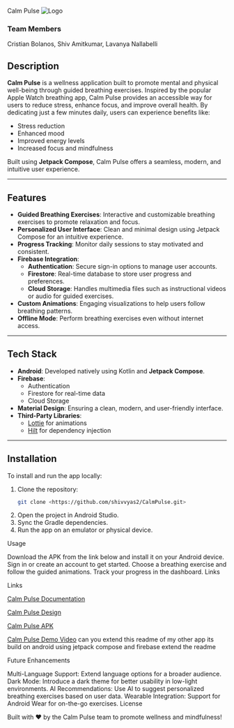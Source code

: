  Calm Pulse
![Logo](CalmPulse/app/src/main/res/drawable/logo.png)

### Team Members
Cristian Bolanos, Shiv Amitkumar, Lavanya Nallabelli

## Description

**Calm Pulse** is a wellness application built to promote mental and physical well-being through guided breathing exercises. Inspired by the popular Apple Watch breathing app, Calm Pulse provides an accessible way for users to reduce stress, enhance focus, and improve overall health. By dedicating just a few minutes daily, users can experience benefits like:
- Stress reduction
- Enhanced mood
- Improved energy levels
- Increased focus and mindfulness

Built using **Jetpack Compose**, Calm Pulse offers a seamless, modern, and intuitive user experience.

---

## Features

- **Guided Breathing Exercises**: Interactive and customizable breathing exercises to promote relaxation and focus.
- **Personalized User Interface**: Clean and minimal design using Jetpack Compose for an intuitive experience.
- **Progress Tracking**: Monitor daily sessions to stay motivated and consistent.
- **Firebase Integration**:
  - **Authentication**: Secure sign-in options to manage user accounts.
  - **Firestore**: Real-time database to store user progress and preferences.
  - **Cloud Storage**: Handles multimedia files such as instructional videos or audio for guided exercises.
- **Custom Animations**: Engaging visualizations to help users follow breathing patterns.
- **Offline Mode**: Perform breathing exercises even without internet access.

---

## Tech Stack

- **Android**: Developed natively using Kotlin and **Jetpack Compose**.
- **Firebase**:
  - Authentication
  - Firestore for real-time data
  - Cloud Storage
- **Material Design**: Ensuring a clean, modern, and user-friendly interface.
- **Third-Party Libraries**:
  - [Lottie](https://airbnb.io/lottie/#/) for animations
  - [Hilt](https://dagger.dev/hilt/) for dependency injection

---

## Installation

To install and run the app locally:

1. Clone the repository:
   ```bash
   git clone <https://github.com/shivvyas2/CalmPulse.git>
2. Open the project in Android Studio.
3. Sync the Gradle dependencies.
4. Run the app on an emulator or physical device.


Usage

Download the APK from the link below and install it on your Android device.
Sign in or create an account to get started.
Choose a breathing exercise and follow the guided animations.
Track your progress in the dashboard.
Links

Links

[Calm Pulse Documentation](https://docs.google.com/presentation/d/1mVIpcBFAy0NgrtsUG2N58HaxISZhnqmNKaZv18dLPk4/edit#slide=id.p10)

[Calm Pulse Design](https://www.figma.com/design/S6QMQ49A0FnqNlDvL7SH45/CalmPulse?node-id=342-4851&t=vSFwpebMiFk6UHdj-1)

[Calm Pulse APK](https://drive.google.com/file/d/17Gx6KAgOp85wTgBZKopb0JCCcaTaRcI3/view?usp=share_link)

[Calm Pulse Demo Video](https://drive.google.com/file/d/184bS2UqTuyuFw7mzTEpiNTuUlTwrR7Ir/view?usp=share_link) can you extend this readme of my other app its build on android using jetpack compose and firebase extend the readme

Future Enhancements

Multi-Language Support: Extend language options for a broader audience.
Dark Mode: Introduce a dark theme for better usability in low-light environments.
AI Recommendations: Use AI to suggest personalized breathing exercises based on user data.
Wearable Integration: Support for Android Wear for on-the-go exercises.
License



Built with ❤️ by the Calm Pulse team to promote wellness and mindfulness!

